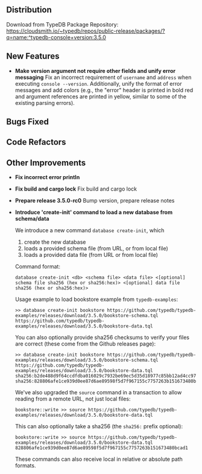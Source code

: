 ## Distribution

Download from TypeDB Package Repository: https://cloudsmith.io/~typedb/repos/public-release/packages/?q=name:^typedb-console+version:3.5.0


## New Features
- **Make version argument not require other fields and unify error messaging**
  Fix an incorrect requirement of `username` and `address` when executing `console --version`. Additionally, unify the format of error messages and add colors (e.g., the "error" header is printed in bold red and argument references are printed in yellow, similar to some of the existing parsing errors).
  
  

## Bugs Fixed


## Code Refactors


## Other Improvements
- **Fix incorrect error println**

- **Fix build and cargo lock**
  Fix build and cargo lock
  
  
- **Prepare release 3.5.0-rc0**
  Bump version, prepare release notes
  
  
- **Introduce 'create-init' command to load a new database from schema/data**
  
  We introduce a new command `database create-init`, which 
  
  1) create the new database
  2) loads a provided schema file (from URL, or from local file)
  3) loads a provided data file (from URL or from local file)
  
  Command format:
  ```
  database create-init <db> <schema file> <data file> <[optional] schema file sha256 (hex or sha256:hex)> <[optional] data file sha256 (hex or sha256:hex)>
  ```
  
  Usage example to load bookstore example from `typedb-examples`:
  ```
  >> database create-init bookstore https://github.com/typedb/typedb-examples/releases/download/3.5.0/bookstore-schema.tql https://github.com/typedb/typedb-examples/releases/download/3.5.0/bookstore-data.tql
  ```
  
  You can also optionally provide sha256 checksums to verify your files are correct (these come from the Github releases page):
  ```
  >> database create-init bookstore https://github.com/typedb/typedb-examples/releases/download/3.5.0/bookstore-schema.tql https://github.com/typedb/typedb-examples/releases/download/3.5.0/bookstore-data.tql sha256:b2de488d9f64ccdfdba016029c7932be69ec5d35d18977c85bb12ad4cc97e95f sha256:828806afe1ce939d0ee87d6ae89598f5d7f967155c7757263b151673480bcad1
  ```
  
  We've also upgraded the `source` command in a transaction to allow reading from a remote URL, not just local files:
  ```
  bookstore::write >> source https://github.com/typedb/typedb-examples/releases/download/3.5.0/bookstore-data.tql 
  ```
  
  This can also optionally take a sha256 (the `sha256:` prefix optional):
  ```
  bookstore::write >> source https://github.com/typedb/typedb-examples/releases/download/3.5.0/bookstore-data.tql 828806afe1ce939d0ee87d6ae89598f5d7f967155c7757263b151673480bcad1
  ```
  
  These commands can also receive local in relative or absolute path formats.
  
  
    
